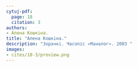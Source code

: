 ```yaml
---
cytuj-pdf:
  page: 18
  citation: 3
authors:
- Алена Кошкiна.
title: "Алена Кошкiна."
description: "Зорачкi. Часопіс «Маналог». 2003 "
images:
- cites/18-3/preview.png
---
```

